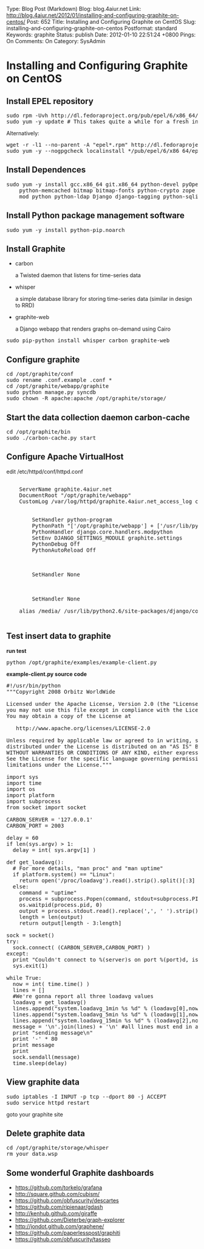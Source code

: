 Type: Blog Post (Markdown)
Blog: blog.4aiur.net
Link: http://blog.4aiur.net/2012/01/installing-and-configuring-graphite-on-centos/
Post: 652
Title: Installing and Configuring Graphite on CentOS
Slug: installing-and-configuring-graphite-on-centos
Postformat: standard
Keywords: graphite
Status: publish
Date: 2012-01-10 22:51:24 +0800
Pings: On
Comments: On
Category: SysAdmin

Installing and Configuring Graphite on CentOS
=============================================

Install EPEL repository
-----------------------

<pre lang="bash">
sudo rpm -Uvh http://dl.fedoraproject.org/pub/epel/6/x86_64/epel-release-6-8.noarch.rpm
sudo yum -y update # This takes quite a while for a fresh install
</pre>

Alternatively:

<pre lang="bash">
wget -r -l1 --no-parent -A "epel*.rpm" http://dl.fedoraproject.org/pub/epel/6/x86_64/
sudo yum -y --nogpgcheck localinstall */pub/epel/6/x86_64/epel-*.rpm
</pre>

Install Dependences
-------------------

<pre lang="bash">
sudo yum -y install gcc.x86_64 git.x86_64 python-devel pyOpenSSL \
    python-memcached bitmap bitmap-fonts python-crypto zope pycairo \
    mod_python python-ldap Django django-tagging python-sqlite2
</pre>

Install Python package management software
------------------------------------------

<pre lang="bash">
sudo yum -y install python-pip.noarch
</pre>

Install Graphite
----------------

* carbon

    a Twisted daemon that listens for time-series data

* whisper

    a simple database library for storing time-series data (similar in design to RRD)

* graphite-web

    a Django webapp that renders graphs on-demand using Cairo

<pre lang="bash">
sudo pip-python install whisper carbon graphite-web 
</pre>

Configure graphite
------------------

<pre lang="bash">
cd /opt/graphite/conf
sudo rename .conf.example .conf *
cd /opt/graphite/webapp/graphite
sudo python manage.py syncdb
sudo chown -R apache:apache /opt/graphite/storage/
</pre>

Start the data collection daemon carbon-cache
---------------------------------------------

<pre lang="bash">
cd /opt/graphite/bin
sudo ./carbon-cache.py start
</pre>

Configure Apache VirtualHost
----------------------------

edit /etc/httpd/conf/httpd.conf

<pre lang="xml">
<VirtualHost *:80>
    ServerName graphite.4aiur.net
    DocumentRoot "/opt/graphite/webapp"
    CustomLog /var/log/httpd/graphite.4aiur.net_access_log combined

    <Location "/">
        SetHandler python-program
        PythonPath "['/opt/graphite/webapp'] + ['/usr/lib/python/site-packages/'] + sys.path"
        PythonHandler django.core.handlers.modpython
        SetEnv DJANGO_SETTINGS_MODULE graphite.settings
        PythonDebug Off
        PythonAutoReload Off
    </Location>
    
    <Location "/content/">
        SetHandler None
    </Location>
    
    <Location "/media/">
        SetHandler None
    </Location>
    alias /media/ /usr/lib/python2.6/site-packages/django/contrib/admin/media/
</VirtualHost>
</pre>

Test insert data to graphite
----------------------------

**run test**
<pre lang="bash">
python /opt/graphite/examples/example-client.py
</pre>

**example-client.py source code**
<pre lang="python">
#!/usr/bin/python
"""Copyright 2008 Orbitz WorldWide

Licensed under the Apache License, Version 2.0 (the "License");
you may not use this file except in compliance with the License.
You may obtain a copy of the License at

   http://www.apache.org/licenses/LICENSE-2.0

Unless required by applicable law or agreed to in writing, software
distributed under the License is distributed on an "AS IS" BASIS,
WITHOUT WARRANTIES OR CONDITIONS OF ANY KIND, either express or implied.
See the License for the specific language governing permissions and
limitations under the License."""

import sys
import time
import os
import platform
import subprocess
from socket import socket

CARBON_SERVER = '127.0.0.1'
CARBON_PORT = 2003

delay = 60
if len(sys.argv) > 1:
  delay = int( sys.argv[1] )

def get_loadavg():
  # For more details, "man proc" and "man uptime"
  if platform.system() == "Linux":
    return open('/proc/loadavg').read().strip().split()[:3]
  else:
    command = "uptime"
    process = subprocess.Popen(command, stdout=subprocess.PIPE, shell=True)
    os.waitpid(process.pid, 0)
    output = process.stdout.read().replace(',', ' ').strip().split()
    length = len(output)
    return output[length - 3:length]

sock = socket()
try:
  sock.connect( (CARBON_SERVER,CARBON_PORT) )
except:
  print "Couldn't connect to %(server)s on port %(port)d, is carbon-agent.py running?" % { 'server':CARBON_SERVER, 'port':CARBON_PORT }
  sys.exit(1)

while True:
  now = int( time.time() )
  lines = []
  #We're gonna report all three loadavg values
  loadavg = get_loadavg()
  lines.append("system.loadavg_1min %s %d" % (loadavg[0],now))
  lines.append("system.loadavg_5min %s %d" % (loadavg[1],now))
  lines.append("system.loadavg_15min %s %d" % (loadavg[2],now))
  message = '\n'.join(lines) + '\n' #all lines must end in a newline
  print "sending message\n"
  print '-' * 80
  print message
  print
  sock.sendall(message)
  time.sleep(delay)
</pre>

View graphite data
------------------

<pre lang="bash">
sudo iptables -I INPUT -p tcp --dport 80 -j ACCEPT
sudo service httpd restart
</pre>

goto your graphite site

Delete graphite data
--------------------

<pre lang="bash">
cd /opt/graphite/storage/whisper
rm your_data.wsp
</pre>

Some wonderful Graphite dashboards
----------------------------------

* <https://github.com/torkelo/grafana>
* <http://square.github.com/cubism/>
* <https://github.com/obfuscurity/descartes>
* <https://github.com/ripienaar/gdash>
* <http://kenhub.github.com/giraffe>
* <https://github.com/Dieterbe/graph-explorer>
* <http://jondot.github.com/graphene/>
* <https://github.com/paperlesspost/graphiti>
* <https://github.com/obfuscurity/tasseo>
